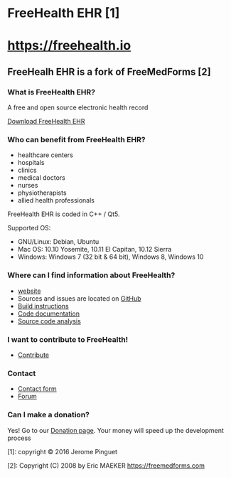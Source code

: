 # FreeHealth EHR [1]
# https://freehealth.io 

## FreeHealh EHR is a fork of FreeMedForms [2]

### What is FreeHealth EHR?

A free and open source electronic health record

[Download FreeHealth EHR]

### Who can benefit from FreeHealth EHR?
- healthcare centers
- hospitals
- clinics
- medical doctors
- nurses
- physiotherapists
- allied health professionals

FreeHealth EHR is coded in C++ / Qt5.

Supported OS:
- GNU/Linux: Debian, Ubuntu
- Mac OS: 10.10 Yosemite, 10.11 El Capitan, 10.12 Sierra
- Windows: Windows 7 (32 bit & 64 bit), Windows 8, Windows 10

### Where can I find information about FreeHealth?

- [website]
- Sources and issues are located on [GitHub]
- [Build instructions]
- [Code documentation]
- [Source code analysis]

### I want to contribute to FreeHealth!

- [Contribute]

### Contact
- [Contact form]
- [Forum]


### Can I make a donation?
    
Yes! Go to our [Donation page].
Your money will speed up the development process

[1]: copyright © 2016 Jerome Pinguet

[2]: Copyright (C) 2008 by Eric MAEKER https://freemedforms.com

[Download FreeHealth EHR]: https://freehealth.io/en/download

[website]: https://freehealth.io/

[GitHub]: https://github.com/FreeHealth/freehealth

[Build instructions]: https://freehealth.io/en/code_doc

[Code documentation]: https://freehealth.io/en/developers

[Source code analysis]: https://www.openhub.net/p/freehealth/

[Contribute]: https://freehealth.io/en/contribute

[Forum]: https://freehealth.io/forum

[Donation page]: https://freehealth.io/en/donate

[Contact form]: https://freehealth.io/en/contact
